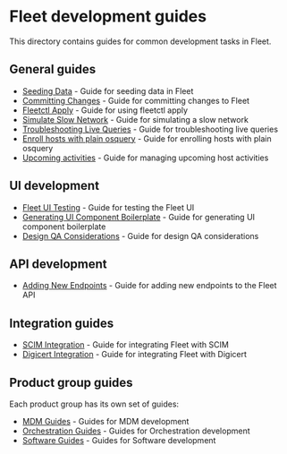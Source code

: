 # Fleet development guides

This directory contains guides for common development tasks in Fleet.

## General guides

- [Seeding Data](seeding-data.md) - Guide for seeding data in Fleet
- [Committing Changes](committing-changes.md) - Guide for committing changes to Fleet
- [Fleetctl Apply](cli/fleetctl-apply.md) - Guide for using fleetctl apply
- [Simulate Slow Network](simulate-slow-network.md) - Guide for simulating a slow network
- [Troubleshooting Live Queries](troubleshooting-live-queries.md) - Guide for troubleshooting live queries
- [Enroll hosts with plain osquery](enroll-hosts-with-plain-osquery.md) - Guide for enrolling hosts with plain osquery
- [Upcoming activities](upcoming-activities.md) - Guide for managing upcoming host activities

## UI development

- [Fleet UI Testing](ui/fleet-ui-testing.md) - Guide for testing the Fleet UI
- [Generating UI Component Boilerplate](ui/generating-ui-component-boilerplate.md) - Guide for generating UI component boilerplate
- [Design QA Considerations](ui/design-qa-considerations.md) - Guide for design QA considerations

## API development

- [Adding New Endpoints](api/adding-new-endpoints.md) - Guide for adding new endpoints to the Fleet API

## Integration guides

- [SCIM Integration](integrations/scim-integration.md) - Guide for integrating Fleet with SCIM
- [Digicert Integration](integrations/digicert-integration.md) - Guide for integrating Fleet with Digicert

## Product group guides

Each product group has its own set of guides:

- [MDM Guides](mdm/README.md) - Guides for MDM development
- [Orchestration Guides](orchestration/README.md) - Guides for Orchestration development
- [Software Guides](software/README.md) - Guides for Software development